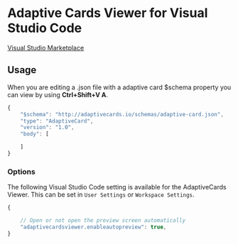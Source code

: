 # Adaptive Cards Viewer for Visual Studio Code

[Visual Studio Marketplace](https://marketplace.visualstudio.com/items/tomlm.vscode-AdaptiveCardsviewer)

## Usage 
When you are editing a .json file with a adaptive card $schema property you can view by using **Ctrl+Shift+V A**.

```javascript
{
    "$schema": "http://adaptivecards.io/schemas/adaptive-card.json",
    "type": "AdaptiveCard",
    "version": "1.0",
    "body": [

    ]
}
```


### Options
The following Visual Studio Code setting is available for the AdaptiveCards Viewer.  This can be set in `User Settings` or `Workspace Settings`.

```javascript
{

    // Open or not open the preview screen automatically
    "adaptivecardsviewer.enableautopreview": true,
}
```
